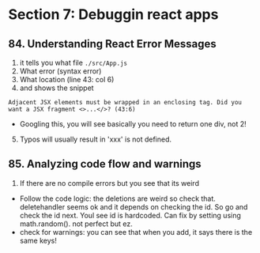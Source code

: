 # Section 7: Debuggin react apps

## 84. Understanding React Error Messages
1. it tells you what file `./src/App.js`
2. What error (syntax error)
3. What location (line 43: col 6)
4. and shows the snippet
```
Adjacent JSX elements must be wrapped in an enclosing tag. Did you want a JSX fragment <>...</>? (43:6)
```
  - Googling this, you will see basically you need to return one div, not 2!


5. Typos will usually result in 'xxx' is not defined.


## 85. Analyzing code flow and warnings
1. If there are no compile errors but you see that its weird
  - Follow the code logic: the deletions are weird so check that. deletehandler seems ok and it depends on checking the id. So go and check the id next. Youl see id is hardcoded. Can fix by setting using math.random(). not perfect but ez.
  - check for warnings: you can see that when you add, it says there is the same keys!